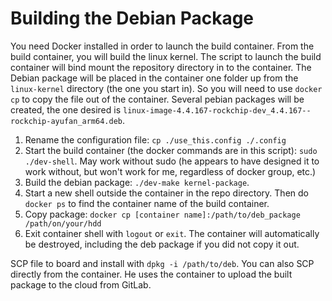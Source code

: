 # Building the Debian Package

You need Docker installed in order to launch the build container. From the build container, you will build the linux kernel. The script to launch the build container will bind mount the repository directory in to the container. The 
Debian package will be placed in the container one folder up from the `linux-kernel` directory (the one you start in). So you will need 
to use `docker cp` to copy the file out of the container. Several pebian packages will be created, the one desired is `linux-image-4.4.167-rockchip-dev_4.4.167--rockchip-ayufan_arm64.deb`.

1. Rename the configuration file: `cp ./use_this.config ./.config`
2. Start the build container (the docker commands are in this script): `sudo ./dev-shell`.
May work without sudo (he appears to have designed it to work without, but won't work for me, 
regardless of docker group, etc.)
3. Build the debian package: `./dev-make kernel-package`.
4. Start a new shell outside the container in the repo directory. Then do 
`docker ps` to find the container name of the build container. 
5. Copy package: `docker cp [container name]:/path/to/deb_package /path/on/your/hdd`
6. Exit container shell with `logout` or `exit`. The container will automatically
be destroyed, including the deb package if you did not copy it out. 

SCP file to board and install with `dpkg -i /path/to/deb`. You can also SCP directly from the container. He uses the container to upload the built package to the cloud from GitLab.



